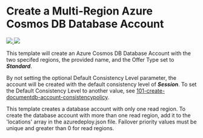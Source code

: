 # Create a Multi-Region Azure Cosmos DB Database Account

<a href="https://portal.azure.com/#create/Microsoft.Template/uri/https%3A%2F%2Fraw.githubusercontent.com%2FAzure%2Fazure-quickstart-templates%2Fmaster%2F101-cosmosdb-create-multi-region-account%2Fazuredeploy.json" target="_blank">
    <img src="http://azuredeploy.net/deploybutton.png"/>
</a>
<a href="http://armviz.io/#/?load=https%3A%2F%2Fraw.githubusercontent.com%2FAzure%2Fazure-quickstart-templates%2Fmaster%2F101-cosmosdb-create-multi-region-account%2Fazuredeploy.json" target="_blank">
    <img src="http://armviz.io/visualizebutton.png"/>
</a>

This template will create an Azure Cosmos DB Database Account with the two specifed regions, the provided name, and the Offer Type set to ***Standard***.

By not setting the optional Default Consistency Level parameter, the account will be created with the default consistency level of ***Session***. To set the Default Consistency Level to another value, see [101-create-documentdb-account-consistencypolicy](https://github.com/Azure/azure-quickstart-templates/tree/master/101-create-documentdb-account-consistencypolicy).

This template creates a database account with only one read region. To create the database account with more than one read region, add it to the 'locations' array in the azuredeploy.json file. Failover priority values must be unique and greater than 0 for read regions.
